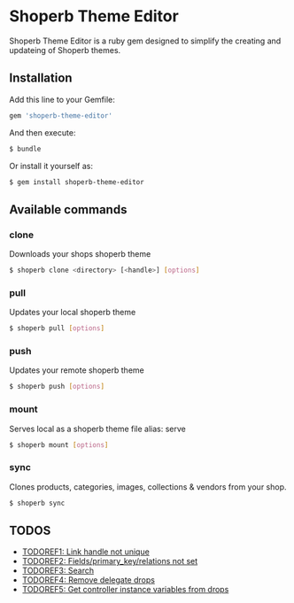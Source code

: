 # Shoperb Theme Editor

Shoperb Theme Editor is a ruby gem designed to simplify the creating and updateing of Shoperb themes.

## Installation

Add this line to your Gemfile:
```ruby
gem 'shoperb-theme-editor'
```
And then execute:
```bash
$ bundle
```
Or install it yourself as:
```bash
$ gem install shoperb-theme-editor
```

## Available commands

### clone
Downloads your shops shoperb theme
```bash
$ shoperb clone <directory> [<handle>] [options]
```

### pull
Updates your local shoperb theme
```bash
$ shoperb pull [options]
```

### push
Updates your remote shoperb theme
```bash
$ shoperb push [options]
```

### mount
Serves local as a shoperb theme file
alias: serve
```bash
$ shoperb mount [options]
```

### sync
Clones products, categories, images, collections & vendors from your shop.
```bash
$ shoperb sync
```

## TODOS
* [TODOREF1: Link handle not unique](http://code.perfectline.co/search?search=TODOREF1&project_id=64&search_code=true)
* [TODOREF2: Fields/primary_key/relations not set](http://code.perfectline.co/search?search=TODOREF2&project_id=64&search_code=true)
* [TODOREF3: Search](http://code.perfectline.co/search?search=TODOREF3&project_id=64&search_code=true)
* [TODOREF4: Remove delegate drops](http://code.perfectline.co/search?search=TODOREF4&project_id=64&search_code=true)
* [TODOREF5: Get controller instance variables from drops](http://code.perfectline.co/search?search=TODOREF5&project_id=64&search_code=true)
